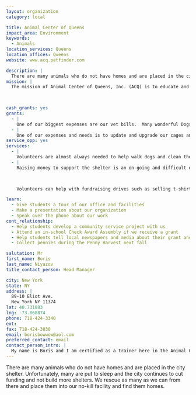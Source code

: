 ```yaml
---
layout: organization
category: local

title: Animal Center of Queens
impact_area: Environment
keywords: 
  - Animals
location_services: Queens
location_offices: Queens
website: www.acq.petfinder.com

description: |
  There are many animals who do not have homes and are placed in the city shelter.  Unfortunately, many are put to sleep and the city continues to cut funding and not build more shelters.  We rescue as many as we can from there and place them into our no-kill facility and find them homes.
mission: |
  The mission of Animal Center of Queens, Inc. (ACQ) is to educate and inform the public about responsible companion and animal ownership. ACQ operates a no kill shelter in Queens County in New York City which provides homeless and displaced companion animals with temporary shelter.

  

cash_grants: yes
grants: 
  - |
    One of our biggest expenses are our vet bills.  Many wonderful Dogs and Cats are placed into the city shelter because of an illness that the owner cannot or will not pay for.  In order for us to rescue it, we need funds to help us pay some of the costs.  Your generous grant, no matter the amount, would go to help the most deserving and needy pet so it can be seen by a vet.  A healthy animal is an ADOPTABLE animal.
  - |
    One of our expenses and needs is to update and upgrade our cages and kennels. This equipment, especially the larger sizes is very expensive.  Your grant would help us buy the best available products currently on the market so our Dogs and Cats can be comfortable until they are adopted.
service_opp: yes
services: 
  - |
    Volunteers are almost always needed to help walk dogs and clean the kennels and care for the cats and kittens.  The animals are cared for 7 Days a Week so any days and times you can help would be gladly accepted.  Many other opportunities also exist.
  - |
    Raising money to support the shelter is an on-going and difficult effort.  We have to pay rent, electric, heat, phone and other assorted bills every month.  This puts a tremendous burden on our rescue efforts.

    

    Volunteers can help with fundraising drives such as selling t-shirts, garage sells, bowling fundraisers, etc.  If you can help or even just generate a turnout for an existing event would be a great help.

learn: 
  - Give students a tour of our office and facilities
  - Make a presentation about our organization
  - Speak over the phone about our work
cont_relationship: 
  - Help students develop a community service project with us
  - Attend an in-school Check Award Assembly if we receive a grant
  - Help students tell local newspapers and media about their grant and/or project with us
  - Collect pennies during the Penny Harvest next fall

salutation: Mr
first_name: Boris
last_name: Niyazov
title_contact_person: Head Manager

city: New York
state: NY
address: |
  89-10 Eliot Ave.  
  New York NY 11374
lat: 40.731883
lng: -73.868874
phone: 718-424-3340
ext: 
fax: 718-424-3030
email: borisbowwow@aol.com
preferred_contact: email
contact_person_intro: |
  My name is Boris and I am certified as a trainer here in the Animal Center of Queens. I used to also use my spare time volunteering here at the center and eventually got hired.
---
```

There are many animals who do not have homes and are placed in the city shelter.  Unfortunately, many are put to sleep and the city continues to cut funding and not build more shelters.  We rescue as many as we can from there and place them into our no-kill facility and find them homes.